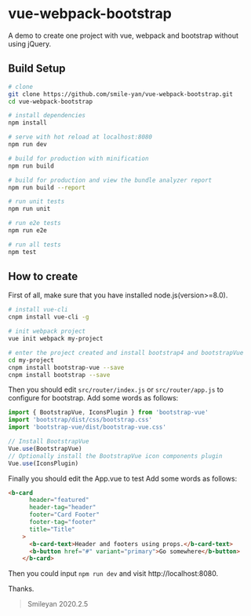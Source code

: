 # vue-webpack-bootstrap

A demo to create one project with vue, webpack and bootstrap without using jQuery.

## Build Setup

``` bash
# clone 
git clone https://github.com/smile-yan/vue-webpack-bootstrap.git
cd vue-webpack-bootstrap

# install dependencies
npm install

# serve with hot reload at localhost:8080
npm run dev

# build for production with minification
npm run build

# build for production and view the bundle analyzer report
npm run build --report

# run unit tests
npm run unit

# run e2e tests
npm run e2e

# run all tests
npm test
```

## How to create 
First of all, make sure that you have installed node.js(version>=8.0).

```bash
# install vue-cli  
cnpm install vue-cli -g

# init webpack project
vue init webpack my-project

# enter the project created and install bootstrap4 and bootstrapVue
cd my-project
cnpm install bootstrap-vue --save
cnpm install bootstrap --save
```

Then you should edit `src/router/index.js` or `src/router/app.js` to configure for bootstrap.
Add some words as follows:

```javascript
import { BootstrapVue, IconsPlugin } from 'bootstrap-vue'
import 'bootstrap/dist/css/bootstrap.css'
import 'bootstrap-vue/dist/bootstrap-vue.css'

// Install BootstrapVue
Vue.use(BootstrapVue)
// Optionally install the BootstrapVue icon components plugin
Vue.use(IconsPlugin)
```

Finally you should edit the App.vue to test 
Add some words as follows:
```html
<b-card
      header="featured"
      header-tag="header"
      footer="Card Footer"
      footer-tag="footer"
      title="Title"
    >
      <b-card-text>Header and footers using props.</b-card-text>
      <b-button href="#" variant="primary">Go somewhere</b-button>
    </b-card>
```

Then you could input `npm run dev` and visit http://localhost:8080.

Thanks.

> Smileyan
> 2020.2.5 
